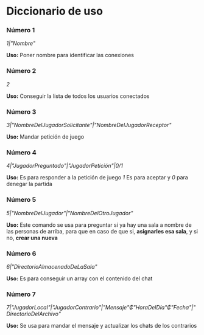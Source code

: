 # Diccionario de uso

### Número 1
_1|"Nombre"_

**Uso:** Poner nombre para identificar las conexiones

### Número 2
_2_

**Uso:** Conseguir la lista de todos los usuarios conectados

### Número 3

_3|"NombreDelJugadorSolicitante"|"NombreDelJugadorReceptor"_

**Uso:** Mandar petición de juego

### Número 4
_4|"JugadorPreguntado"|"JugadorPetición"|0/1_

**Uso:** Es para responder a la petición de juego _1_ Es para aceptar y _0_ para denegar la partida

### Número 5
_5|"NombreDelJugador"|"NombreDelOtroJugador"_

**Uso:** Este comando se usa para preguntar si ya hay una sala a nombre de las personas de arriba, para que en caso de que si, **asignarles esa sala**, y si no, **crear una nueva**

### Número 6
_6|"DirectorioAlmacenadoDeLaSala"_

**Uso:** Es para conseguir un array con el contenido del chat

### Número 7
_7|"JugadorLocal"|"JugadorContrario"|"Mensaje"₡"HoraDelDía"₡"Fecha"|"DirectorioDelArchivo"_

**Uso:** Se usa para mandar el mensaje y actualizar los chats de los contrarios

